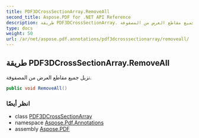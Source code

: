 ```yaml
---
title: PDF3DCrossSectionArray.RemoveAll
second_title: Aspose.PDF for .NET API Reference
description: طريقة PDF3DCrossSectionArray. تزيل جميع مقاطع العرض من المصفوفة
type: docs
weight: 50
url: /ar/net/aspose.pdf.annotations/pdf3dcrosssectionarray/removeall/
---
```

## طريقة PDF3DCrossSectionArray.RemoveAll

تزيل جميع مقاطع العرض من المصفوفة.

```csharp
public void RemoveAll()
```

### انظر أيضًا

* class [PDF3DCrossSectionArray](../)
* namespace [Aspose.Pdf.Annotations](../../../aspose.pdf.annotations/)
* assembly [Aspose.PDF](../../../)